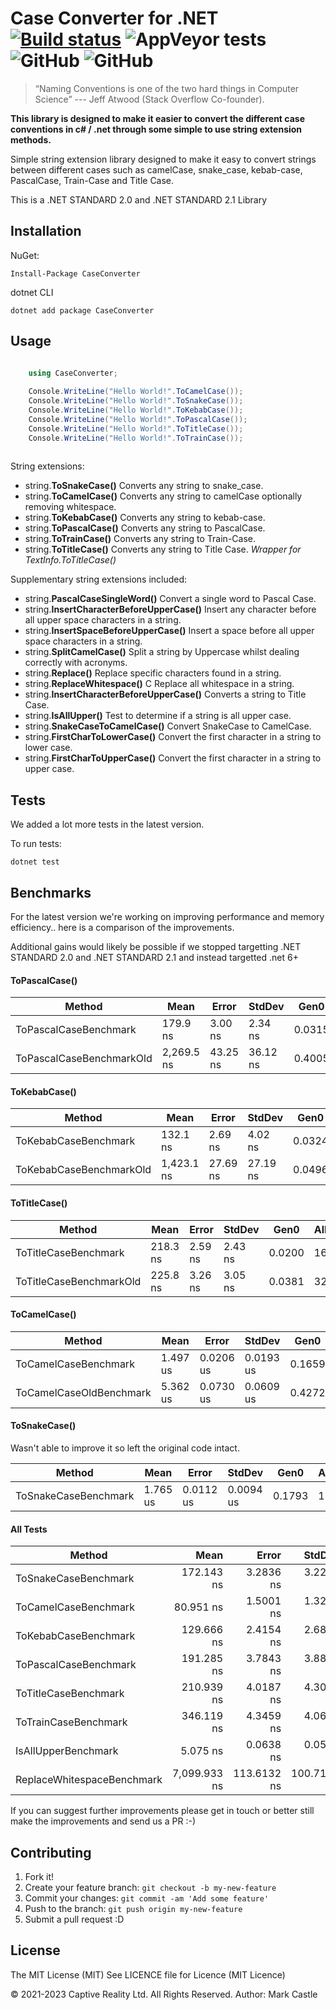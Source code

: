 # Case Converter for .NET  [![Build status](https://ci.appveyor.com/api/projects/status/sa2aul12onxqf7e1?svg=true)](https://ci.appveyor.com/project/markcastle/caseconverter)  ![AppVeyor tests](https://img.shields.io/appveyor/tests/markcastle/caseconverter) ![GitHub](https://img.shields.io/nuget/v/CaseConverter.svg)  ![GitHub](https://img.shields.io/github/license/markcastle/CaseConverter)

> “Naming Conventions is one of the two hard things in Computer Science”
> --- Jeff Atwood (Stack Overflow Co-founder). 

**This library is designed to make it easier to convert the different case conventions in c# / .net through some simple to use string extension methods.**

Simple string extension library designed to make it easy to convert strings between different cases such as camelCase, snake_case, kebab-case, PascalCase, Train-Case and Title Case.

This is a .NET STANDARD 2.0 and .NET STANDARD 2.1 Library

## Installation

NuGet:

	Install-Package CaseConverter

dotnet CLI

	dotnet add package CaseConverter

## Usage

```csharp
	
    using CaseConverter;

    Console.WriteLine("Hello World!".ToCamelCase());
    Console.WriteLine("Hello World!".ToSnakeCase());
    Console.WriteLine("Hello World!".ToKebabCase());
    Console.WriteLine("Hello World!".ToPascalCase());
    Console.WriteLine("Hello World!".ToTitleCase());
    Console.WriteLine("Hello World!".ToTrainCase());
    
  ```

String extensions:

- string.**ToSnakeCase()** Converts any  string to snake_case.
- string.**ToCamelCase()** Converts any string to camelCase optionally removing whitespace.
- string.**ToKebabCase()** Converts any  string to kebab-case.
- string.**ToPascalCase()** Converts any string to PascalCase.
- string.**ToTrainCase()** Converts any  string to Train-Case.
- string.**ToTitleCase()** Converts any  string to Title Case.  *Wrapper for TextInfo.ToTitleCase()*

Supplementary string extensions included: 

- string.**PascalCaseSingleWord()** Convert a single word to Pascal Case.
- string.**InsertCharacterBeforeUpperCase()** Insert any character before all upper space characters in a string.
- string.**InsertSpaceBeforeUpperCase()** Insert a space before all upper space characters in a string.
- string.**SplitCamelCase()** Split a string by Uppercase whilst dealing correctly with acronyms.
- string.**Replace()** Replace specific characters found in a string.
- string.**ReplaceWhitespace()** C Replace all whitespace in a string.
- string.**InsertCharacterBeforeUpperCase()** Converts a string to Title Case.
- string.**IsAllUpper()** Test to determine if a string is all upper case.
- string.**SnakeCaseToCamelCase()** Convert SnakeCase to CamelCase.
- string.**FirstCharToLowerCase()** Convert the first character in a string to lower case.
- string.**FirstCharToUpperCase()** Convert the first character in a string to upper case.

## Tests


We added a lot more tests in the latest version.

To run tests:

	dotnet test

## Benchmarks

For the latest version we're working on improving performance and memory efficiency.. here is a comparison of the improvements.


Additional gains would likely be possible if we stopped targetting .NET STANDARD 2.0 and .NET STANDARD 2.1 and instead targetted .net 6+


#### ToPascalCase()

|                   Method |       Mean |    Error |   StdDev |   Gen0 | Allocated |
|--------------------------|------------|----------|----------|--------|-----------|
|    ToPascalCaseBenchmark |   179.9 ns |  3.00 ns |  2.34 ns | 0.0315 |     264 B |
| ToPascalCaseBenchmarkOld | 2,269.5 ns | 43.25 ns | 36.12 ns | 0.4005 |    3352 B |

#### ToKebabCase()

| Method                    | Mean        | Error     | StdDev    | Gen0    | Allocated |
|---------------------------|-------------|-----------|-----------|---------|-----------|
| ToKebabCaseBenchmark      | 132.1 ns    | 2.69 ns   | 4.02 ns   | 0.0324  | 272 B     |
| ToKebabCaseBenchmarkOld   | 1,423.1 ns  | 27.69 ns  | 27.19 ns  | 0.0496  | 424 B     |

#### ToTitleCase()

|                  Method |     Mean |   Error |  StdDev |   Gen0 | Allocated |
|------------------------ |----------|---------|---------|--------|-----------|
|    ToTitleCaseBenchmark | 218.3 ns | 2.59 ns | 2.43 ns | 0.0200 |     168 B |
| ToTitleCaseBenchmarkOld | 225.8 ns | 3.26 ns | 3.05 ns | 0.0381 |     320 B |

#### ToCamelCase()

|                  Method |     Mean |     Error |    StdDev |   Gen0 | Allocated |
|------------------------ |----------|-----------|-----------|--------|-----------|
|    ToCamelCaseBenchmark | 1.497 us | 0.0206 us | 0.0193 us | 0.1659 |   1.36 KB |
| ToCamelCaseOldBenchmark | 5.362 us | 0.0730 us | 0.0609 us | 0.4272 |   3.52 KB |

#### ToSnakeCase()

Wasn't able to improve it so left the original code intact.

|                  Method |     Mean |     Error |    StdDev |   Gen0 | Allocated |
|------------------------ |----------|-----------|-----------|--------|-----------|
|    ToSnakeCaseBenchmark | 1.765 us | 0.0112 us | 0.0094 us | 0.1793 |   1.47 KB |

#### All Tests

|                     Method |         Mean |       Error |      StdDev |   Gen0 | Allocated |
|--------------------------- |-------------:|------------:|------------:|-------:|----------:|
|       ToSnakeCaseBenchmark |   172.143 ns |   3.2836 ns |   3.2249 ns | 0.0343 |     288 B |
|       ToCamelCaseBenchmark |    80.951 ns |   1.5001 ns |   1.3298 ns | 0.0200 |     168 B |
|       ToKebabCaseBenchmark |   129.666 ns |   2.4154 ns |   2.6847 ns | 0.0324 |     272 B |
|      ToPascalCaseBenchmark |   191.285 ns |   3.7843 ns |   3.8862 ns | 0.0315 |     264 B |
|       ToTitleCaseBenchmark |   210.939 ns |   4.0187 ns |   4.3000 ns | 0.0200 |     168 B |
|       ToTrainCaseBenchmark |   346.119 ns |   4.3459 ns |   4.0651 ns | 0.0639 |     536 B |
|        IsAllUpperBenchmark |     5.075 ns |   0.0638 ns |   0.0533 ns |      - |         - |
| ReplaceWhitespaceBenchmark | 7,099.933 ns | 113.6132 ns | 100.7152 ns | 0.0839 |     728 B |

If you can suggest further improvements please get in touch or better still make the improvements and send us a PR :-)
 
## Contributing

1. Fork it!
2. Create your feature branch: `git checkout -b my-new-feature`
3. Commit your changes: `git commit -am 'Add some feature'`
4. Push to the branch: `git push origin my-new-feature`
5. Submit a pull request :D

## License
The MIT License (MIT)
See LICENCE file for Licence (MIT Licence)  

© 2021-2023 Captive Reality Ltd.  All Rights Reserved. 
Author: Mark Castle